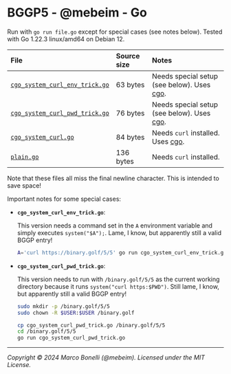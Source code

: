 # BGGP5 - @mebeim - Go

Run with `go run file.go` except for special cases (see notes below). Tested
with Go 1.22.3 linux/amd64 on Debian 12.

| File                                                           | Source size | Notes                                             |
|:---------------------------------------------------------------|:------------|:--------------------------------------------------|
| [`cgo_system_curl_env_trick.go`](cgo_system_curl_env_trick.go) | 63 bytes    | Needs special setup (see below). Uses [cgo][cgo]. |
| [`cgo_system_curl_pwd_trick.go`](cgo_system_curl_pwd_trick.go) | 76 bytes    | Needs special setup (see below). Uses [cgo][cgo]. |
| [`cgo_system_curl.go`](cgo_system_curl.go)                     | 84 bytes    | Needs `curl` installed. Uses [cgo][cgo].          |
| [`plain.go`](plain.go)                                         | 136 bytes   | Needs `curl` installed.                           |

Note that these files all miss the final newline character. This is intended to
save space!

Important notes for some special cases:

- **`cgo_system_curl_env_trick.go`**:

  This version needs a command set in the `A` environment variable and simply
  executes `system("$A");`. Lame, I know, but apparently still a valid BGGP entry!

  ```bash
  A='curl https://binary.golf/5/5' go run cgo_system_curl_env_trick.go
  ```


- **`cgo_system_curl_pwd_trick.go`**:

  This version needs to run with `/binary.golf/5/5` as the current working
  directory because it runs `system("curl https:$PWD")`. Still lame, I know,
  but apparently still a valid BGGP entry!

  ```bash
  sudo mkdir -p /binary.golf/5/5
  sudo chown -R $USER:$USER /binary.golf

  cp cgo_system_curl_pwd_trick.go /binary.golf/5/5
  cd /binary.golf/5/5
  go run cgo_system_curl_pwd_trick.go
  ```

---

*Copyright &copy; 2024 Marco Bonelli (@mebeim). Licensed under the MIT License.*


[cgo]: https://go.dev/wiki/cgo
